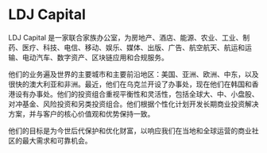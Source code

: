 # 

# LDJ Capital

LDJ Capital 是一家联合家族办公室，为房地产、酒店、能源、农业、工业、制药、医疗、科技、电信、移动、娱乐、媒体、出版、广告、航空航天、航运和运输、电动汽车、数字资产、区块链应用和合规服务。

他们的业务遍及世界的主要城市和主要前沿地区：美国、亚洲、欧洲、中东，以及很快的澳大利亚和非洲。最近，他们在乌克兰开设了办事处，现在他们在韩国和香港设有办事处。他们的投资组合重视平衡性和灵活性，包括全球大、中、小盘股、对冲基金、风险投资和另类投资组合。他们根据个性化计划开发长期商业投资解决方案，并与客户的核心价值观和优势保持一致。

他们的目标是为今世后代保护和优化财富，以响应我们在当地和全球运营的商业社区的最大需求和可靠机会。

